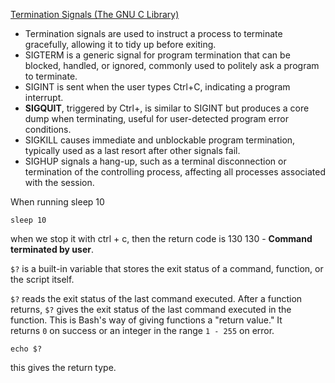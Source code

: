 

 [Termination Signals (The GNU C Library)](https://www.gnu.org/software/libc/manual/html_node/Termination-Signals.html)
- Termination signals are used to instruct a process to terminate gracefully, allowing it to tidy up before exiting.
- SIGTERM is a generic signal for program termination that can be blocked, handled, or ignored, commonly used to politely ask a program to terminate.
- SIGINT is sent when the user types Ctrl+C, indicating a program interrupt.
- **SIGQUIT**, triggered by Ctrl+, is similar to SIGINT but produces a core dump when terminating, useful for user-detected program error conditions.
- SIGKILL causes immediate and unblockable program termination, typically used as a last resort after other signals fail.
- SIGHUP signals a hang-up, such as a terminal disconnection or termination of the controlling process, affecting all processes associated with the session.




When running sleep 10
```
sleep 10
```

when we stop it with ctrl + c, then the return code is 130 
130 - **Command terminated by user**.

`$?` is a built-in variable that stores the exit status of a command, function, or the script itself.

`$?` reads the exit status of the last command executed. After a function returns, `$?` gives the exit status of the last command executed in the function. This is Bash's way of giving functions a "return value." It returns `0` on success or an integer in the range `1 - 255` on error.

```
echo $? 
```

this gives the return type.
